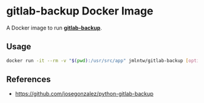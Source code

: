 # gitlab-backup Docker Image

A Docker image to run [**gitlab-backup**](https://github.com/josegonzalez/python-gitlab-backup).

## Usage

```bash
docker run -it --rm -v "$(pwd):/usr/src/app" jmlntw/gitlab-backup [options]
```

## References

- <https://github.com/josegonzalez/python-gitlab-backup>
